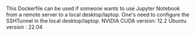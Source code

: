 This Dockerfile can be used if someone wants to use Jupyter Notebook from a remote server to a local desktop/laptop. 
One's need to configure the SSHTunnel in the local desktop/laptop.
NVIDIA CUDA version: 12.2
Ubuntu version     : 22.04
